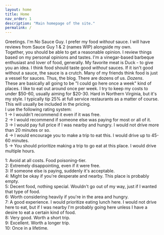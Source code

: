 ```yaml
---
layout: home
title: Home
nav_order: 1
description: "Main homepage of the site."
permalink: /
---
```


Greetings. I'm No Sauce Guy. I prefer my food *without* sauce. I will have reviews from Sauce Guy 1 & 2 (names WIP) alongside my own.
<br>
Together, you should be able to get a reasonable opinion. I review things based on my personal opinions and tastes. I'm a vinegar-based barbeque enthusiast and lover of food, generally. My favorite meat is Duck - to give you an idea. I think food should taste good *without* sauces. If it isn't good without a sauce, the sauce is a crutch. Many of my friends think food is just a vessel for sauces. Thus, the blog. There are dozens of us. *Dozens*.
<br>
These are basically all going to be "I could go here once a week" kind of places. I like to eat out around once per week. I try to keep my costs to under $50-60, usually aiming for $20-30. Hard in Northern Virginia, but it's my style. I typically tip 25% at full service restaurants as a matter of course. This will usually be included in the pricing.
<br>
I use the following rating system:
<br>
1 -> I wouldn't recommend it even if it was free.
<br>
2 -> I would recommend if someone else was paying for most or all of it.
<br>
3 -> I would pay full price if I was nearby and hungry. I would not drive more than 20 minutes or so.
<br>
4 -> I would encourage you to make a trip to eat this. I would drive up to 45-60 minutes.
<br>
5 -> You should prioritize making a trip to go eat at this place. I would drive multiple hours.
<br>

1: Avoid at all costs. Food poisoning-tier.
<br>
2: Extremely disappointing, even if it were free.
<br>
3: If someone else is paying, suddenly it's acceptable.
<br>
4: Might be okay if you're desperate and nearby. This place is probably empty.
<br>
5: Decent food, nothing special. Wouldn't go out of my way, just if I wanted that type of food.
<br>
6: Worth considering heavily if you're in the area and hungry.
<br>
7: A good experience. I would prioritize eating lunch here. I would not drive here to eat, but if I was nearby I'm probably going here unless I have a desire to eat a certain kind of food.
<br>
8: Very good. Worth a short trip.
<br>
9: Excellent. Worth a longer trip.
<br>
10: Once in a lifetime.
<br>